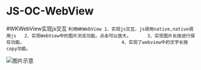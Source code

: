 # JS-OC-WebView
#WKWebView实现js交互
`
利用WKWebView
1、实现js交互，js调用native,native调用js  
2、实现WebView中的图片浏览功能。点击可以放大。     
3、实现图片长按进行保存功能。                                   
4、实现了webview中的文字长按copy功能。
`

![图片示意](https://github.com/liyuunxiangGit/JS-OC-WebView/blob/master/wkWebViewjs交互.gif)  
